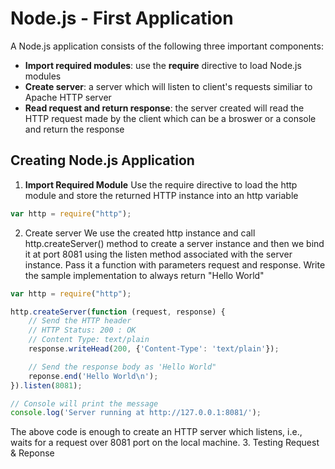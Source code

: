 # **Node.js - First Application**
A Node.js application consists of the following three important components:
- **Import required modules**: use the **require** directive to load Node.js modules
- **Create server**: a server which will listen to client's requests similiar to Apache HTTP server
- **Read request and return response**: the server created will read the HTTP request made by the client which can be a broswer or a console and return the response

## **Creating Node.js Application**
1. **Import Required Module**
Use the require directive to load the http module and store the returned HTTP instance into an http variable
```js
var http = require("http");
```
2. Create server
We use the created http instance and call http.createServer() method to create a server instance and then we bind it at port 8081 using the listen method associated with the server instance. Pass it a function with parameters request and response. Write the sample implementation to always return "Hello World"
```js
var http = require("http");

http.createServer(function (request, response) {
    // Send the HTTP header
    // HTTP Status: 200 : OK
    // Content Type: text/plain
    response.writeHead(200, {'Content-Type': 'text/plain'});

    // Send the response body as 'Hello World"
    reponse.end('Hello World\n');
}).listen(8081);

// Console will print the message
console.log('Server running at http://127.0.0.1:8081/');
```
The above code is enough to create an HTTP server which listens, i.e., waits for a request over 8081 port on the local machine.
3. Testing Request & Reponse
